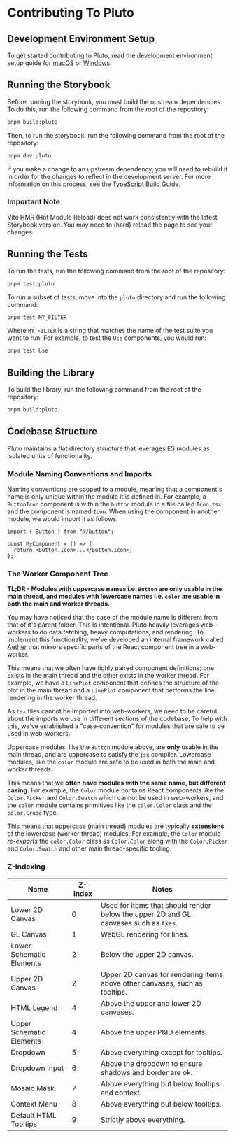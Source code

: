 # Contributing To Pluto

## Development Environment Setup

To get started contributing to Pluto, read the development environment setup guide for
[macOS](../docs/tech/setup-macos.md) or [Windows](../docs/tech/setup-windows.md).

## Running the Storybook

Before running the storybook, you must build the upstream dependencies. To do this, run
the following command from the root of the repository:

```bash
pnpm build:pluto
```

Then, to run the storybook, run the following command from the root of the repository:

```bash
pnpm dev:pluto
```

If you make a change to an upstream dependency, you will need to rebuild it in order for
the changes to reflect in the development server. For more information on this process,
see the [TypeScript Build Guide](../docs/tech/typescript/build.md).

### Important Note

Vite HMR (Hot Module Reload) does not work consistently with the latest Storybook
version. You may need to (hard) reload the page to see your changes.

## Running the Tests

To run the tests, run the following command from the root of the repository:

```bash
pnpm test:pluto
```

To run a subset of tests, move into the `pluto` directory and run the following command:

```bash
pnpm test MY_FILTER
```

Where `MY_FILTER` is a string that matches the name of the test suite you want to run.
For example, to test the `Use` components, you would run:

```bash
pnpm test Use
```

## Building the Library

To build the library, run the following command from the root of the repository:

```bash
pnpm build:pluto
```

## Codebase Structure

Pluto maintains a flat directory structure that leverages ES modules as isolated units
of functionality.

### Module Naming Conventions and Imports

Naming conventions are scoped to a module, meaning that a component's name is only
unique within the module it is defined in. For example, a `ButtonIcon` component is
within the `button` module in a file called `Icon.tsx` and the component is named
`Icon`. When using the component in another module, we would import it as follows:

```tsx
import { Button } from "@/button";

const MyComponent = () => {
  return <Button.Icon>...</Button.Icon>;
};
```

### The Worker Component Tree

**TL;DR - Modules with uppercase names i.e. `Button` are only usable in the main thread,
and modules with lowercase names i.e. `color` are usable in both the main and worker
threads.**

You may have noticed that the case of the module name is different from that of it's
parent folder. This is intentional. Pluto heavily leverages web-workers to do data
fetching, heavy computations, and rendering. To implement this functionality, we've
developed an internal framework called [Aether](src/aether/README.md) that mirrors
specific parts of the React component tree in a web-worker.

This means that we often have tighly paired component definitions; one exists in the
main thread and the other exists in the worker thread. For example, we have a `LinePlot`
component that defines the structure of the plot in the main thread and a `LinePlot`
component that performs the line rendering in the worker thread.

As `tsx` files cannot be imported into web-workers, we need to be careful about the
imports we use in different sections of the codebase. To help with this, we've
established a "case-convention" for modules that are safe to be used in web-workers.

Uppercase modules, like the `Button` module above, are **only** usable in the main
thread, and are uppercase to satisfy the `jsx` compiler. Lowercase modules, like the
`color` module are safe to be used in both the main and worker threads.

This means that we **often have modules with the same name, but different casing**. For
example, the `Color` module contains React components like the `Color.Picker` and
`Color.Swatch` which cannot be used in web-workers, and the `color` module contains
primitives like the `color.Color` class and the `color.Crude` type.

This means that uppercase (main thread) modules are typically **extensions** of the
lowercase (worker thread) modules. For example, the `Color` module _re-exports_ the
`color.Color` class as `Color.Color` along with the `Color.Picker` and `Color.Swatch`
and other main thread-specific tooling.

### Z-Indexing

| Name                     | Z-Index | Notes                                                                                |
| ------------------------ | ------- | ------------------------------------------------------------------------------------ |
| Lower 2D Canvas          | 0       | Used for items that should render below the upper 2D and GL canvases such as `Axes`. |
| GL Canvas                | 1       | WebGL rendering for lines.                                                           |
| Lower Schematic Elements | 2       | Below the upper 2D canvas.                                                           |
| Upper 2D Canvas          | 2       | Upper 2D canvas for rendering items above other canvases, such as tooltips.          |
| HTML Legend              | 4       | Above the upper and lower 2D canvases.                                               |
| Upper Schematic Elements | 4       | Above the upper P&ID elements.                                                       |
| Dropdown                 | 5       | Above everything except for tooltips.                                                |
| Dropdown Input           | 6       | Above the dropdown to ensure shadows and border are ok.                              |
| Mosaic Mask              | 7       | Above everything but below tooltips and context.                                     |
| Context Menu             | 8       | Above everything but below tooltips.                                                 |
| Default HTML Tooltips    | 9       | Strictly above everything.                                                           |
